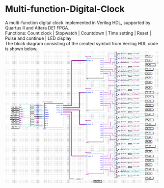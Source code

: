 # Multi-function-Digital-Clock
A multi-function digital clock implemented in Verilog HDL, supported by Quartus II and Altera DE1 FPGA.  
Functions: Count clock | Stopwatch | Countdown | Time setting | Reset | Pulse and continue | LED display  
The block diagram consisting of the created symbol from Verilog HDL code is shown below.
![Image](https://github.com/weiyi-li/Multi-function-Digital-Clock/blob/master/Image/Hardware%20block%20diagram%20by%20created%20symbols.PNG)
